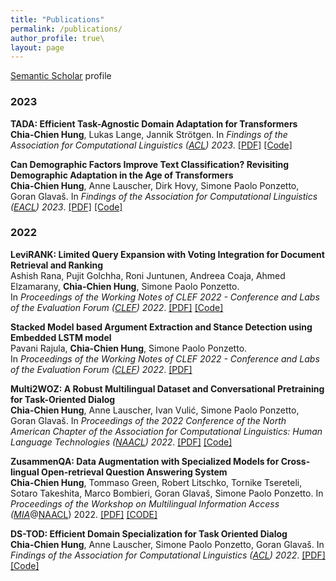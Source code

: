 ```yaml
---
title: "Publications"
permalink: /publications/
author_profile: true\
layout: page
---
```


<u><a href="https://www.semanticscholar.org/author/Chia-Chien-Hung/11618346" target="_blank">Semantic Scholar</a></u> profile

### 2023
<b><strong>TADA: Efficient Task-Agnostic Domain Adaptation for Transformers</strong></b> <br> 
**Chia-Chien Hung**, Lukas Lange, Jannik Strötgen. 
In <i>Findings of the Association for Computational Linguistics (<a href="https://2023.aclweb.org/">ACL</a>) 2023</i>.
[[PDF]](https://arxiv.org/pdf/2305.12717.pdf) [[Code]](https://github.com/boschresearch/TADA)

<b><strong>Can Demographic Factors Improve Text Classification? Revisiting Demographic Adaptation in the Age of Transformers</strong></b> <br> 
**Chia-Chien Hung**, Anne Lauscher, Dirk Hovy, Simone Paolo Ponzetto, Goran Glavaš. 
In <i>Findings of the Association for Computational Linguistics (<a href="https://2023.eacl.org/">EACL</a>) 2023</i>. 
[[PDF]](https://aclanthology.org/2023.findings-eacl.116.pdf) [[Code]](https://github.com/umanlp/SocioAdapt)

### 2022
<b><strong>LeviRANK: Limited Query Expansion with Voting Integration for Document Retrieval and Ranking</strong></b> <br>
Ashish Rana, Pujit Golchha, Roni Juntunen, Andreea Coaja, Ahmed Elzamarany, **Chia-Chien Hung**, Simone Paolo Ponzetto.  
In <i>Proceedings of the Working Notes of CLEF 2022 - Conference and Labs of the Evaluation Forum (<a href="https://clef2022.clef-initiative.eu/">CLEF</a>) 2022</i>.
[[PDF]](https://ceur-ws.org/Vol-3180/paper-259.pdf) [[Code]](https://github.com/softgitron/LeviRank)

<b><strong>Stacked Model based Argument Extraction and Stance Detection using Embedded LSTM model</strong></b> <br>
Pavani Rajula, **Chia-Chien Hung**, Simone Paolo Ponzetto.  
In <i>Proceedings of the Working Notes of CLEF 2022 - Conference and Labs of the Evaluation Forum (<a href="https://clef2022.clef-initiative.eu/">CLEF</a>) 2022</i>.
[[PDF]](https://ceur-ws.org/Vol-3180/paper-258.pdf)

<b><strong>Multi2WOZ: A Robust Multilingual Dataset and Conversational Pretraining for Task-Oriented Dialog</strong></b> <br> 
**Chia-Chien Hung**, Anne Lauscher, Ivan Vulić, Simone Paolo Ponzetto, Goran Glavaš. 
In <i>Proceedings of the 2022 Conference of the North American Chapter of the Association for Computational Linguistics: Human Language Technologies (<a href="https://2022.naacl.org/">NAACL</a>) 2022</i>.
[[PDF]](https://aclanthology.org/2022.naacl-main.270.pdf) [[Code]](https://github.com/umanlp/Multi2WOZ) 

<b><strong>ZusammenQA: Data Augmentation with Specialized Models for Cross-lingual Open-retrieval Question Answering System</strong></b> <br> 
**Chia-Chien Hung**, Tommaso Green, Robert Litschko, Tornike Tsereteli, Sotaro Takeshita, Marco Bombieri, Goran Glavaš, Simone Paolo Ponzetto. 
In <i>Proceedings of the Workshop on Multilingual Information Access (<a href="https://mia-workshop.github.io/">MIA</a></i>@<a href="https://2022.naacl.org/">NAACL</a>) 2022</i>.
[[PDF]](https://aclanthology.org/2022.mia-1.8.pdf) [[CODE]](https://github.com/umanlp/ZusammenQA)

<b><strong>DS-TOD: Efficient Domain Specialization for Task Oriented Dialog</strong></b> <br> 
**Chia-Chien Hung**, Anne Lauscher, Simone Paolo Ponzetto, Goran Glavaš. 
In <i>Findings of the Association for Computational Linguistics (<a href="https://www.2022.aclweb.org/">ACL</a>) 2022</i>. 
[[PDF]](https://aclanthology.org/2022.findings-acl.72/) [[Code]](https://github.com/umanlp/DS-TOD) 